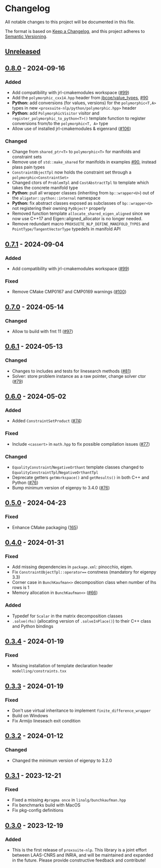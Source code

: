 # Changelog

All notable changes to this project will be documented in this file.

The format is based on [Keep a Changelog](https://keepachangelog.com/en/1.0.0/),
and this project adheres to [Semantic Versioning](https://semver.org/spec/v2.0.0.html).

## [Unreleased]

## [0.8.0] - 2024-09-16

### Added

* Add compatibility with jrl-cmakemodules workspace ([#99](https://github.com/Simple-Robotics/proxsuite-nlp/pull/99))
* Add the `polymorphic_cxx14.hpp` header from [jbcoe/value_types](https://github.com/jbcoe/value_types/blob/main/polymorphic_cxx14.h), [#90](https://github.com/Simple-Robotics/proxsuite-nlp/pull/90)
* **Python:** add conversions (for values, versions) for the `polymorphic<T,A>` types in new `<proxsuite-nlp/python/polymorphic.hpp>` header
* **Python:** add `PolymorphicVisitor` visitor and `register_polymorphic_to_python<T>()` template function to register conversions from/to the `polymorphic<T, A>` type
* Allow use of installed jrl-cmakemodules & eigenrand ([#106](https://github.com/Simple-Robotics/proxsuite-nlp/pull/106))

### Changed

* Change from `shared_ptr<T>` to `polymorphic<T>` for manifolds and constraint sets
* Remove use of `std::make_shared` for manifolds in examples [#90](https://github.com/Simple-Robotics/proxsuite-nlp/pull/90), instead plass pain types
* `ConstraintObjectTpl` now holds the constraint set through a `polymorphic<ConstraintSet>`
* Changed ctors of `ProblemTpl` and `CostAbstractTpl` to template which takes the concrete manifold type
* **Python:** pull all wrapper classes (inheriting from `bp::wrapper<U>`) out of the `aligator::python::internal` namespace
* **Python:** fix abstract classes exposed as subclasses of `bp::wrapper<U>` not registering their owning `PyObject*` properly
* Removed function template `allocate_shared_eigen_aligned` since we now use C++17 and Eigen::aligned_allocator is no longer needed.
* Remove redundant macro `PROXSUITE_NLP_DEFINE_MANIFOLD_TYPES` and `PointType/TangentVectorType` typedefs in manifold API

## [0.7.1] - 2024-09-04

### Added
* Add compatibility with jrl-cmakemodules workspace ([#99](https://github.com/Simple-Robotics/proxsuite-nlp/pull/99))

### Fixed

* Remove CMake CMP0167 and CMP0169 warnings ([#100](https://github.com/Simple-Robotics/proxsuite-nlp/pull/100))


## [0.7.0] - 2024-05-14

### Changed

* Allow to build with fmt 11 ([#97](https://github.com/Simple-Robotics/proxsuite-nlp/pull/97))

## [0.6.1] - 2024-05-13

### Changed

* Changes to includes and tests for linesearch methods ([#81](https://github.com/Simple-Robotics/proxsuite-nlp/pull/81))
* Solver: store problem instance as a raw pointer, change solver ctor ([#79](https://github.com/Simple-Robotics/proxsuite-nlp/pull/79))

## [0.6.0] - 2024-05-02

### Added

* Added `ConstraintSetProduct` ([#74](https://github.com/Simple-Robotics/proxsuite-nlp/pull/74))

### Fixed

* Include `<cassert>` in `math.hpp` to fix possible compilation issues ([#77](https://github.com/Simple-Robotics/proxsuite-nlp/pull/77))

### Changed

* `EqualityConstraint`/`NegativeOrthant` template classes changed to `EqualityConstraintTpl`/`NegativeOrthantTpl`
* Deprecate getters `getWorkspace()` and `getResults()` in both C++ and Python ([#76](https://github.com/Simple-Robotics/proxsuite-nlp/pull/76))
* Bump minimum version of eigenpy to 3.4.0 ([#76](https://github.com/Simple-Robotics/proxsuite-nlp/pull/76))

## [0.5.0] - 2024-04-23

### Fixed

* Enhance CMake packaging ([165](https://github.com/Simple-Robotics/proxsuite-nlp/pull/65))

## [0.4.0] - 2024-01-31

### Fixed

* Add missing dependencies in `package.xml`: pinocchio, eigen.
* Fix `ConstraintObjectTpl::operator==` constness (mandatory for eigenpy 3.3)
* Corner case in `BunchKaufman<>` decomposition class when number of lhs rows is 1
* Memory allocation in `BunchKaufman<>` ([#66](https://github.com/Simple-Robotics/proxsuite-nlp/pull/66))

### Added

* Typedef for `Scalar` in the matrix decomposition classes
* `.solve(rhs)` (allocating version of `.solveInPlace()`) to their C++ class and Python bindings

## [0.3.4] - 2024-01-19

### Fixed

* Missing installation of template declaration header `modelling/constraints.txx`

## [0.3.3] - 2024-01-19

### Fixed

* Don't use virtual inheritance to implement `finite_difference_wrapper`
* Build on Windows
* Fix Armijo lineseach exit condition

## [0.3.2] - 2024-01-12

### Changed

* Changed the minimum version of eigenpy to 3.2.0

## [0.3.1] - 2023-12-21

### Fixed

* Fixed a missing `#pragma once` in `linalg/bunchkaufman.hpp`
* Fix benchmarks build with MacOS
* Fix pkg-config definitions

## [0.3.0] - 2023-12-19

### Added

* This is the first release of `proxsuite-nlp`. This library is a joint effort between LAAS-CNRS and INRIA, and will be maintained and expanded in the future. Please provide constructive feedback and contribute!

[Unreleased]: https://github.com/Simple-Robotics/proxsuite-nlp/compare/v0.8.0...HEAD
[0.8.0]: https://github.com/Simple-Robotics/proxsuite-nlp/compare/v0.7.1...v0.8.0
[0.7.1]: https://github.com/Simple-Robotics/proxsuite-nlp/compare/v0.7.0...v0.7.1
[0.7.0]: https://github.com/Simple-Robotics/proxsuite-nlp/compare/v0.6.1...v0.7.0
[0.6.1]: https://github.com/Simple-Robotics/proxsuite-nlp/compare/v0.6.0...v0.6.1
[0.6.0]: https://github.com/Simple-Robotics/proxsuite-nlp/compare/v0.5.0...v0.6.0
[0.5.0]: https://github.com/Simple-Robotics/proxsuite-nlp/compare/v0.4.0...v0.5.0
[0.4.0]: https://github.com/Simple-Robotics/proxsuite-nlp/compare/v0.3.4...v0.4.0
[0.3.4]: https://github.com/Simple-Robotics/proxsuite-nlp/compare/v0.3.3...v0.3.4
[0.3.3]: https://github.com/Simple-Robotics/proxsuite-nlp/compare/v0.3.2...v0.3.3
[0.3.2]: https://github.com/Simple-Robotics/proxsuite-nlp/compare/v0.3.1...v0.3.2
[0.3.1]: https://github.com/Simple-Robotics/proxsuite-nlp/compare/v0.3.0...v0.3.1
[0.3.0]: https://github.com/Simple-Robotics/proxsuite-nlp/releases/tag/v0.3.0
